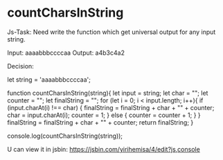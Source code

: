 # countCharsInString
Js-Task: 
Need write the function which get universal output for any input string.

Input: aaaabbbccccaa
Output: a4b3c4a2

Decision:

let string = 'aaaabbbccccaa';

function countCharsInString(string){
    let input = string;
    let char = "";
    let counter = "";
    let finalString = "";
    for (let i = 0; i < input.length; i++){
      if (input.charAt(i) !== char) {
        finalString = finalString + char + "" + counter;
        char = input.charAt(i);
        counter = 1;
      } else {
        counter = counter + 1;
      }
    }
    finalString = finalString + char + "" + counter;
    return finalString;
  }

console.log(countCharsInString(string));

U can view it in jsbin: https://jsbin.com/yirihemisa/4/edit?js,console
